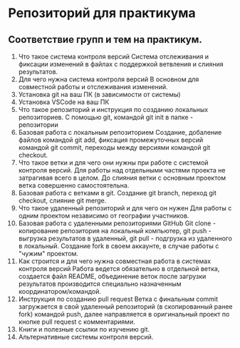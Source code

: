 # Репозиторий для практикума
## Соответствие групп и тем на практикум.

1. Что такое система контроля версий
Система отслеживания и фиксации изменений в файлах с поддержкой ветвления и слияния результатов.
2. Для чего нужна система контроля версий
В основном для совместной работы и отслеживания изменений. 
3. Установка git на ваш ПК (в зависимости от системы)
4. Установка VSCode на ваш ПК
5. Что такое репозиторий и инструкция по созданию локальных репозиториев.
С помощью git, командой git init в папке - репозитории 
6. Базовая работа с локальным репозиторием
Создание, добаление файлов командой git add, фиксация промежуточных версий командой git commit, переходы между версиями командой git checkout.
7. Что такое ветки и для чего они нужны при работе с системой контроля версий.
Для работы над отдельными частями проекта не затрагивая всего в целом. До слияния ветки с основным проектом ветка совершенно самостоятельна.
8. Базовая работа с ветками в git.
Создание git branch, переход git checkout, слияние git merge. 
9. Что такое удаленный репозиторий и для чего он нужен
Для работы с одним проектом независимо от географии участников.
10. Базовая работа с удаленными репозиториями GitHub
Git clone - копирование репозитория на локальный компьютер, git push - выгрузка результатов в удаленный, git pull - подгрузка из удаленного в локальный. Создание fork в своем аккаунте, в случае работы с "чужим" проектом. 
11. Как строится и для чего нужна совместная работа в системах контроля версий
Работа ведется обязательно в отдельной ветка, создается файл README, объединение веток после загрузки результатов производится специально назначенным координатором/командой.
12. Инструкция по созданию pull request
Ветка с финальным commit загружается в свой удаленный репозиторий (в скопированный ранее fork) командой push, далее направляется в оригинальный проект по кнопке pull request с комментариями.
13. Книги и полезные ссылки по изучению git.
14. Альтернативные системы контроля версий.
